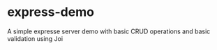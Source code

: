 # express-demo

A simple expresse server demo with basic CRUD operations and basic validation using Joi
